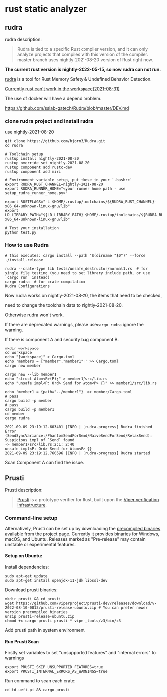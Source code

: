 # rust static analyzer

## rudra

rudra description:
 > Rudra is tied to a specific Rust compiler version, and it can only analyze projects that compiles with this version of the compiler. master branch uses nightly-2021-08-20 version of Rust right now. 

**The current rust version is nightly-2022-05-15, so now rudra can not run.**


[rudra](https://github.com/sslab-gatech/Rudra) is a tool for Rust Memory Safety & Undefined Behavior Detection.

[Currently rust can't work in the workspace(2021-08-31)](https://github.com/sslab-gatech/Rudra/issues/11)

The use of docker will have a depend problem.

https://github.com/sslab-gatech/Rudra/blob/master/DEV.md

### clone rudra project and install rudra

use nightly-2021-08-20

```
git clone https://github.com/bjorn3/Rudra.git
cd rudra

# Toolchain setup
rustup install nightly-2021-08-20
rustup override set nightly-2021-08-20
rustup component add rustc-dev
rustup component add miri

# Environment variable setup, put these in your `.bashrc`
export RUDRA_RUST_CHANNEL=nightly-2021-08-20
export RUDRA_RUNNER_HOME="<your runner home path - use setup_rudra_runner_home.py>"

export RUSTFLAGS="-L $HOME/.rustup/toolchains/${RUDRA_RUST_CHANNEL}-x86_64-unknown-linux-gnu/lib"
export LD_LIBRARY_PATH="${LD_LIBRARY_PATH}:$HOME/.rustup/toolchains/${RUDRA_RUST_CHANNEL}-x86_64-unknown-linux-gnu/lib"

# Test your installation
python test.py
```
### How to use Rudra
```
# this executes: cargo install --path "$(dirname "$0")" --force
./install-release

rudra --crate-type lib tests/unsafe_destructor/normal1.rs  # for single file testing (you need to set library include path, or use `cargo run` instead)
cargo rudra  # for crate compilation
Rudra Configurations
```

Now rudra works on nightly-2021-08-20, the items that need to be checked,

need to change the toolchain data to nightly-2021-08-20.

Otherwise rudra won't work.

If there are deprecated warnings, please use`cargo rudra` ignore the warning.

If there is component A and security bug component B.
```
mkdir workspace
cd workspace
echo "[workspace]" > Cargo.toml
echo 'members = ["member","member1"]' >> Cargo.toml
cargo new member

cargo new --lib member1
echo "struct Atom<P>(P);" > member1/src/lib.rs
echo "unsafe impl<P: Ord> Send for Atom<P> {}" >> member1/src/lib.rs

echo 'member1 = {path="../member1"}' >> member/Cargo.toml
# pass
cargo build -p member
# pass
cargo build -p member1
cd member
cargo rudra

2021-09-09 23:19:12.603401 |INFO | [rudra-progress] Rudra finished
Error (SendSyncVariance:/PhantomSendForSend/NaiveSendForSend/RelaxSend): Suspicious impl of `Send` found
-> member1/src/lib.rs:2:1: 2:40
unsafe impl<P: Ord> Send for Atom<P> {}
2021-09-09 23:19:12.760596 |INFO | [rudra-progress] Rudra started
```
Scan Component A can find the issue.

## Prusti
Prusti description:
> [Prusti](https://www.pm.inf.ethz.ch/research/prusti.html) is a prototype verifier for Rust, built upon the [Viper verification infrastructure](https://www.pm.inf.ethz.ch/research/viper.html).

### Command-line setup
Alternatively, Prusti can be set up by downloading the [precompiled binaries](https://github.com/viperproject/prusti-dev/releases) available from the project page. Currently it provides binaries for Windows, macOS, and Ubuntu. Releases marked as "Pre-release" may contain unstable or experimental features.

#### Setup on Ubuntu:
Install dependencies:
```
sudo apt-get update
sudo apt-get install openjdk-11-jdk libssl-dev
```

Download prusti binaries:
```
mkdir prusti && cd prusti
wget https://github.com/viperproject/prusti-dev/releases/download/v-2022-08-10-0013/prusti-release-ubuntu.zip # You can prefer newer version precompiled binaries
unzip prusti-release-ubuntu.zip
chmod +x cargo-prusti prusti-* viper_tools/z3/bin/z3
```
Add prusti path in system environment.

#### Run Prusti Scan
Firstly set variables to set "unsupported features" and "internal errors" to warnings
```
export PRUSTI_SKIP_UNSUPPORTED_FEATURES=true
export PRUSTI_INTERNAL_ERRORS_AS_WARNINGS=true
```
Run command to scan each crate:
```
cd td-uefi-pi && cargo-prusti
```